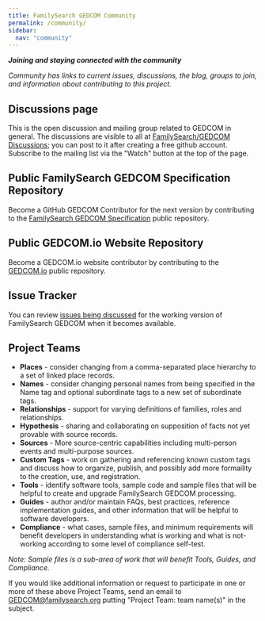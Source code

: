 ```yaml
---
title: FamilySearch GEDCOM Community
permalink: /community/
sidebar:
  nav: "community"
---
```

***Joining and staying connected with the community***
  
  *Community has links to current issues, discussions, the blog,  groups to join, and information about contributing to this project.*

## Discussions page

This is the open discussion and mailing group related to GEDCOM in general.
The discussions are visible to all at [FamilySearch/GEDCOM Discussions](https://github.com/FamilySearch/GEDCOM/discussions);
you can post to it after creating a free github account.
Subscribe to the mailing list via the "Watch" button at the top of the page.

## Public FamilySearch GEDCOM Specification Repository

Become a GitHub GEDCOM Contributor for the next version by contributing to the [FamilySearch GEDCOM Specification](https://github.com/familysearch/GEDCOM) public repository.

## Public GEDCOM.io Website Repository

Become a GEDCOM.io website contributor by contributing to the [GEDCOM.io](https://github.com/familysearch/GEDCOM.io) public repository.

## Issue Tracker 

You can review [issues being discussed](https://github.com/FamilySearch/GEDCOM/issues) for the working version of FamilySearch GEDCOM when it becomes available.

## Project Teams

- **Places** - consider changing from a comma-separated place hierarchy to a set of linked place records.
- **Names** - consider changing personal names from being specified in the Name tag and optional subordinate tags to a new set of subordinate tags.
- **Relationships** - support for varying definitions of families,  roles and relationships.
- **Hypothesis** - sharing and collaborating on supposition of facts not yet provable with source records.
- **Sources** - More source-centric capabilities including multi-person events and multi-purpose sources.
- **Custom Tags** - work on gathering and referencing known custom tags and discuss how to organize, publish, and possibly add more formaility to the creation, use, and registration.
- **Tools** - identify software tools, sample code and sample files that will be helpful to create and upgrade FamilySearch GEDCOM processing.
- **Guides** - author and/or maintain FAQs, best practices, reference implementation guides, and other information that will be helpful to software developers.
- **Compliance** - what cases, sample files, and minimum requirements will benefit developers in understanding what is working and what is not-working according to some level of compliance self-test.

*Note: Sample files is a sub-area of work that will benefit Tools, Guides, and Compliance.*

If you would like additional information or request to participate in one or more of these above Project Teams, send an email to <GEDCOM@familysearch.org> putting "Project Team: team name(s)" in the subject.

<!-- ## Blog -->

<!-- Frequently review the [blog](/blog) for important posts about the project -->
<!-- 
## Atom Feed

The bottom of every page has a feed that you can read with the appropriate software -->

